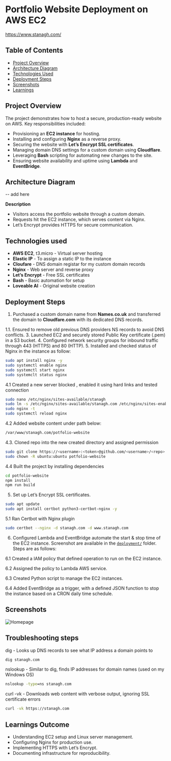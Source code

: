 # Portfolio Website Deployment on AWS EC2

https://www.stanagh.com/

## Table of Contents
- [Project Overview](#project-overview)
- [Architecture Diagram](#architecture-diagram)
- [Technologies Used](#technologies-used)
- [Deployment Steps](#deployment-steps)
- [Screenshots](##screenshots)
- [Learnings](#learnings)


## Project Overview
The project demonstrates how to host a secure, production-ready website on AWS. Key responsibilities included:
- Provisioning an **EC2 instance** for hosting.
- Installing and configuring **Nginx** as a reverse proxy.
- Securing the website with **Let’s Encrypt SSL certificates**.
- Managing domain DNS settings for a custom domain using **Cloudflare**.
- Leveraging **Bash** scripting for automating new changes to the site. 
- Ensuring website availability and uptime using **Lambda** and **EventBridge**.

## Architecture Diagram
-- add here 

**Description** 
- Visitors access the portfolio website through a custom domain.
- Requests hit the EC2 instance, which serves content via Nginx.
- Let’s Encrypt provides HTTPS for secure communication.

## Technologies used
- **AWS EC2**, t3.micro - Virtual server hosting
- **Elastic IP** - To assign a static IP to the instance
- **Cloufare** - DNS domain registar for my custom domain records
- **Nginx** - Web server and reverse proxy
- **Let’s Encrypt** - Free SSL certificates
- **Bash** - Basic automation for setup
- **Loveable AI** - Original website creation

## Deployment Steps
1.  Purchased a custom domain name from **Names.co.uk** and transferred the domain to **Cloudfare.com** with its dedicated DNS records.

1.1. Ensured to remove old previous DNS providers NS records to avoid DNS conflicts. 
3.  Launched EC2 and securely stored Public Key certificate (.pem) in a S3 bucket. 
4.  Configured network security groups for inbound traffic through 443 (HTTPS) and 80 (HTTP). 
5. Installed and checked status of Nginx in the instance as follow: 
```sh
sudo apt install nginx -y
sudo systemctl enable nginx
sudo systemctl start nginx
sudo systemclt status nginx 
```
4.1 Created a new server blocked , enabled it using hard links and tested connection
```sh
sudo nano /etc/nginx/sites-available/stanagh
sudo ln -s /etc/nginx/sites-available/stanagh.com /etc/nginx/sites-enabled/ 
sudo nginx -t
sudo systemctl reload nginx
```
4.2 Added website content under path below: 
```sh
/var/www/stanagh.com/potfolio-website
```
4.3. Cloned repo into the new created directory and assigned permission
```sh 
sudo git clone https://<username>:<token>@github.com/<username>/<repo>.git potfolio-website
sudo chown -R ubuntu:ubuntu potfolio-website
```
4.4 Built the project by installing dependencies
```sh
cd potfolio-website
npm install
npm run build 
```

5. Set up Let’s Encrypt SSL certificates.
```sh 
sudo apt update
sudo apt install certbot python3-certbot-nginx -y
```
5.1 Ran Certbot with Nginx plugin
```sh 
sudo certbot --nginx -d stanagh.com -d www.stanagh.com
```
6. Configured Lambda and EventBridge automate the start & stop time of the EC2 instance. Screenshot are available in the [`deployment/`](deployment/) folder. Steps are as follows:

6.1 Created a IAM policy that defined operation to run on the EC2 instance. 

6.2 Assigned the policy to Lambda AWS service. 

6.3 Created Python script to manage the EC2 instances.
    
6.4 Added EventBridge as a trigger, with a defined JSON function to stop the instance based on a CRON daily time schedule.  

## Screenshots
![Homepage](screenshots/homepage.png)

## Troubleshooting steps 
dig - Looks up DNS records to see what IP address a domain points to
```sh
dig stanagh.com
```

nslookup - Similar to dig, finds IP addresses for domain names (used on my Windows OS)
```cmd 
nslookup -type=ns stanagh.com
```

curl -vk - Downloads web content with verbose output, ignoring SSL certificate errors
```sh
curl -vk https://stanagh.com
```


## Learnings Outcome
- Understanding EC2 setup and Linux server management.
- Configuring Nginx for production use.
- Implementing HTTPS with Let’s Encrypt.
- Documenting infrastructure for reproducibility.







